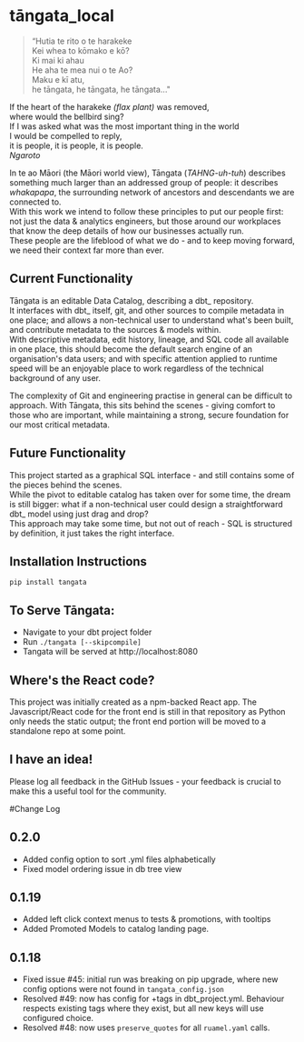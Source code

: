 # tāngata_local
>“Hutia te rito o te harakeke  
Kei whea to kōmako e kō?  
Ki mai ki ahau  
He aha te mea nui o te Ao?  
Maku e kī atu,  
he tāngata, he tāngata, he tāngata..."

If the heart of the harakeke *(flax plant)* was removed,  
where would the bellbird sing?  
If I was asked what was the most important thing in the world  
I would be compelled to reply,  
it is people, it is people, it is people.  
*Ngaroto*

In te ao Māori (the Māori world view), Tāngata (*TAHNG-uh-tuh*) describes something much larger than an addressed group of people: it describes *whakapapa*, the surrounding network of ancestors and descendants we are connected to.  
With this work we intend to follow these principles to put our people first: not just the data & analytics engineers, but those around our workplaces that know the deep details of how our businesses actually run.  
These people are the lifeblood of what we do - and to keep moving forward, we need their context far more than ever.

## Current Functionality
Tāngata is an editable Data Catalog, describing a dbt_ repository.  
It interfaces with dbt_ itself, git, and other sources to compile metadata in one place; and allows a non-technical user to understand what's been built, and contribute metadata to the sources & models within.  
With descriptive metadata, edit history, lineage, and SQL code all available in one place, this should become the default search engine of an organisation's data users; and with specific attention applied to runtime speed will be an enjoyable place to work regardless of the technical background of any user.

The complexity of Git and engineering practise in general can be difficult to approach. With Tāngata, this sits behind the scenes - giving comfort to those who are important, while maintaining a strong, secure foundation for our most critical metadata.

## Future Functionality
This project started as a graphical SQL interface - and still contains some of the pieces behind the scenes.  
While the pivot to editable catalog has taken over for some time, the dream is still bigger: what if a non-technical user could design a straightforward dbt_ model using just drag and drop?  
This approach may take some time, but not out of reach - SQL is structured by definition, it just takes the right interface.

## Installation Instructions

`pip install tangata`

## To Serve Tāngata:

- Navigate to your dbt project folder
- Run `./tangata [--skipcompile]`
- Tangata will be served at http://localhost:8080

## Where's the React code?

This project was initially created as a npm-backed React app. The Javascript/React code for the front end is still in that repository as Python only needs the static output; the front end portion will be moved to a standalone repo at some point.

## I have an idea!

Please log all feedback in the GitHub Issues - your feedback is crucial to make this a useful tool for the community.

#Change Log

## 0.2.0
- Added config option to sort .yml files alphabetically
- Fixed model ordering issue in db tree view
## 0.1.19
- Added left click context menus to tests & promotions, with tooltips
- Added Promoted Models to catalog landing page.

## 0.1.18
- Fixed issue #45: initial run was breaking on pip upgrade, where new config options were not found in `tangata_config.json`
- Resolved #49: now has config for +tags in dbt_project.yml. Behaviour respects existing tags where they exist, but all new keys will use configured choice.
- Resolved #48: now uses `preserve_quotes` for all `ruamel.yaml` calls.
